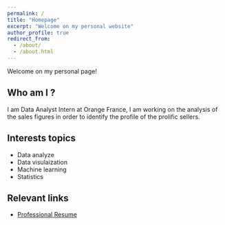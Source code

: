 ```yaml
---
permalink: /
title: "Homepage"
excerpt: "Welcome on my personal website"
author_profile: true
redirect_from: 
  - /about/
  - /about.html
---
```


Welcome on my personal page!


Who am I ?
---
I am Data Analyst Intern at Orange France, I am working on the analysis of the sales figures in order to identify the profile of the prolific sellers.


Interests topics
---
* Data analyze
* Data visulaization
* Machine learning
* Statistics


Relevant links
---
* [Professional Resume](http://mervagbo.github.io/files/Merveille_cv.pdf)




